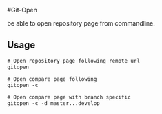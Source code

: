 #Git-Open

be able to open repository page from commandline.

## Usage

```
# Open repository page following remote url
gitopen

# Open compare page following
gitopen -c

# Open compare page with branch specific
gitopen -c -d master...develop
```
